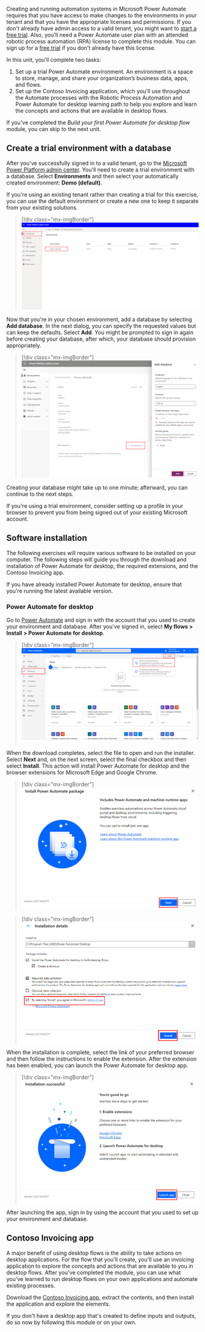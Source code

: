 Creating and running automation systems in Microsoft Power Automate requires that you have access to make changes to the environments in your tenant and that you have the appropriate licenses and permissions. If you don't already have admin access to a valid tenant, you might want to [start a free trial](https://www.microsoft.com/microsoft-365/enterprise/office-365-e3?activetab=pivot%3aoverviewtab&azure-portal=true). Also, you'll need a Power Automate user plan with an attended robotic process automation (RPA) license to complete this module. You can sign up for a [free trial](https://flow.microsoft.com/pricing/?azure-portal=true) if you don't already have this license.

In this unit, you'll complete two tasks:

1. Set up a trial Power Automate environment. An environment is a space to store, manage, and share your organization’s business data, apps, and flows. 
2. Set up the Contoso Invoicing application, which you'll use throughout the Automate processes with the Robotic Process Automation and Power Automate for desktop learning path to help you explore and learn the concepts and actions that are available in desktop flows.

If you've completed the *Build your first Power Automate for desktop flow* module, you can skip to the next unit.

## Create a trial environment with a database

After you've successfully signed in to a valid tenant, go to the [Microsoft Power Platform admin center](https://admin.powerplatform.microsoft.com/environments/?azure-portal=true). You'll need to create a trial environment with a database. Select **Environments** and then select your automatically created environment: **Demo (default)**.

If you're using an existing tenant rather than creating a trial for this exercise, you can use the default environment or create a new one to keep it separate from your existing solutions.

> [!div class="mx-imgBorder"]
> [![Screenshot of Microsoft Power Platform admin center with the Environments page selected.](../media/1-environments.png)](../media/1-environments.png#lightbox)

Now that you're in your chosen environment, add a database by selecting **Add database**. In the next dialog, you can specify the requested values but can keep the defaults. Select **Add**. You might be prompted to sign in again before creating your database, after which, your database should provision appropriately.

> [!div class="mx-imgBorder"]
> [![Screenshot of the Add database dialog in the Microsoft Power Platform admin center.](../media/2-database.png)](../media/2-database.png#lightbox)

Creating your database might take up to one minute; afterward, you can continue to the next steps.

If you're using a trial environment, consider setting up a profile in your browser to prevent you from being signed out of your existing Microsoft account.

## Software installation

The following exercises will require various software to be installed on your computer. The following steps will guide you through the download and installation of Power Automate for desktop, the required extensions, and the Contoso Invoicing app.

If you have already installed Power Automate for desktop, ensure that you're running the latest available version.

### Power Automate for desktop

Go to [Power Automate](https://flow.microsoft.com/?azure-portal=true) and sign in with the account that you used to create your environment and database. After you've signed in, select **My flows > Install > Power Automate for desktop**.

> [!div class="mx-imgBorder"]
> [![Screenshot of Power Automate with the Install button expanded and Power Automate for desktop highlighted.](../media/3-install-power-automate-desktop.png)](../media/3-install-power-automate-desktop.png#lightbox)

When the download completes, select the file to open and run the installer. Select **Next** and, on the next screen, select the final checkbox and then select **Install**. This action will install Power Automate for desktop and the browser extensions for Microsoft Edge and Google Chrome.

> [!div class="mx-imgBorder"]
> [![Screenshot of the Power Automate for desktop setup window.](../media/4-installer-1.png)](../media/4-installer-1.png#lightbox)

> [!div class="mx-imgBorder"]
> [![Screenshot of the Power Automate for desktop installation details.](../media/5-installer-2.png)](../media/5-installer-2.png#lightbox)

When the installation is complete, select the link of your preferred browser and then follow the instructions to enable the extension. After the extension has been enabled, you can launch the Power Automate for desktop app.

> [!div class="mx-imgBorder"]
> [![Screenshot of the Power Automate for desktop Installation successful message.](../media/6-installer-3.png)](../media/6-installer-3.png#lightbox)

After launching the app, sign in by using the account that you used to set up your environment and database.

## Contoso Invoicing app

A major benefit of using desktop flows is the ability to take actions on desktop applications. For the flow that you'll create, you'll use an invoicing application to explore the concepts and actions that are available to you in desktop flows. After you've completed the module, you can use what you've learned to run desktop flows on your own applications and automate existing processes.

Download the [Contoso Invoicing app](https://github.com/MicrosoftDocs/mslearn-developer-tools-power-platform/raw/master/power-automate-desktop/contoso-invoice-app/ContosoInvoicingSetup.zip), extract the contents, and then install the application and explore the elements.

If you don't have a desktop app that's created to define inputs and outputs, do so now by following this module or on your own.
